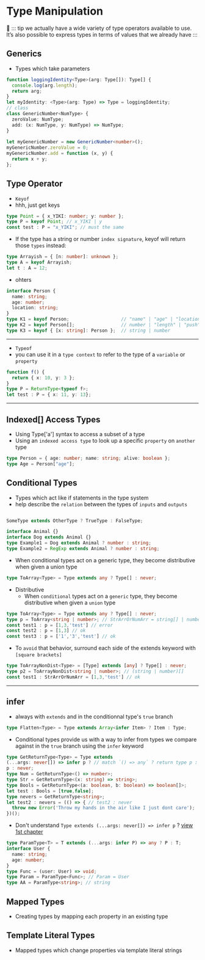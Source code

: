 # Type Manipulation 
:bread:
::: tip 
 we actually have a wide variety of type operators available to use. It’s also possible to express types in terms of values that we already have
:::

## Generics 
- Types which take parameters
``` ts
function loggingIdentity<Type>(arg: Type[]): Type[] {
  console.log(arg.length);
  return arg;
}
let myIdentity: <Type>(arg: Type) => Type = loggingIdentity;
// class
class GenericNumber<NumType> {
  zeroValue: NumType;
  add: (x: NumType, y: NumType) => NumType;
}
 
let myGenericNumber = new GenericNumber<number>();
myGenericNumber.zeroValue = 0;
myGenericNumber.add = function (x, y) {
  return x + y;
};
``` 
## Type Operator 
- `Keyof`
- hhh, just get keys
``` ts
type Point = { x_YIKI: number; y: number };
type P = keyof Point; // x_YIKI | y
const test : P = "x_YIKI"; // must the same
```
- If the type has a string or number `index signature`, keyof will return those `types` instead:
``` ts
type Arrayish = { [n: number]: unknown };
type A = keyof Arrayish; 
let t : A = 12;
```
- ohters
``` ts
interface Person {
  name: string;
  age: number;
  location: string;
}
type K1 = keyof Person;                   // "name" | "age" | "location"
type K2 = keyof Person[];                 // number | "length" | "push" | "concat" | ...
type K3 = keyof { [x: string]: Person };  // string | number
```
---
- `Typeof`
- you can use it in a `type context` to refer to the type of a `variable` or `property`
``` ts
function f() {
  return { x: 10, y: 3 };
}
type P = ReturnType<typeof f>;
let test : P = { x: 11, y: 13};
```
---
## Indexed[] Access Types
- Using Type['a'] syntax to access a subset of a type
- Using an `indexed access type` to look up a specific `property` on `another` type
``` ts
type Person = { age: number; name: string; alive: boolean };
type Age = Person["age"];
```

## Conditional Types 
- Types which act like if statements in the type system
- help describe the `relation` between the types of `inputs` and `outputs`
``` ts

SomeType extends OtherType ? TrueType : FalseType;

interface Animal {}
interface Dog extends Animal {}
type Example1 = Dog extends Animal ? number : string;
type Example2 = RegExp extends Animal ? number : string;
```
- When conditional types act on a generic type, they become distributive when given a union type
``` ts
type ToArray<Type> = Type extends any ? Type[] : never;
```
- Distributive 
  - When `conditional` types act on a `generic` type, they become distributive when given a `union` type
``` ts
type ToArray<Type> = Type extends any ? Type[] : never;
type p = ToArray<string | number>; // StrArrOrNumArr = string[] | number[]
const test1 : p = [1,3,'test'] // error
const test2 : p = [1,3] // ok
const test3 : p = ['1','3','test'] // ok
```
- To `avoid` that behavior, surround each side of the extends keyword with `[square brackets]`
``` ts
type ToArrayNonDist<Type> = [Type] extends [any] ? Type[] : never;
type p2 = ToArrayNonDist<string | number>; // (string | number)[]
const test1 : StrArrOrNumArr = [1,3,'test'] // ok
```
---
## infer
- always with `extends` and in the conditionnal type's `true` branch
``` ts
type Flatten<Type> = Type extends Array<infer Item> ? Item : Type;
```
- Conditional types provide us with a way to infer from types we compare against in the `true` branch using the `infer` keyword
``` ts
type GetReturnType<Type> = Type extends 
(...args: never[]) => infer p ? // match `() => any` ? return type p : type nerver
p : never;  
type Num = GetReturnType<() => number>; 
type Str = GetReturnType<(x: string) => string>;
type Bools = GetReturnType<(a: boolean, b: boolean) => boolean[]>;
let test : Bools = [true,false];
type nevers = GetReturnType<string>;
let test2 : nevers = (() => { // test2 : never
  throw new Error('Throw my hands in the air like I just dont care');
})();
```
- Don't understand `Type extends (...args: never[]) => infer p` ? [view 1st chapter](../TypeScript/#some-confusion)
``` ts
type ParamType<T> = T extends (...args: infer P) => any ? P : T;
interface User {
  name: string;
  age: number;
}
type Func = (user: User) => void;
type Param = ParamType<Func>; // Param = User
type AA = ParamType<string>; // string

```


## Mapped Types 
- Creating types by mapping each property in an existing type

## Template Literal Types 
- Mapped types which change properties via template literal strings
